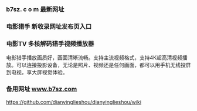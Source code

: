 ### b7sz. c o m 最新网址
### 电影猎手 新收录网址发布页入口
### 电影TV 多核解码猎手视频播放器
电影猎手播放画质好，画面清晰流畅。支持主流视频格式，支持4K超高清视频播放。可以连接投影设备，无论是照片、视频还是任何画面，都可以用手机无线投屏到电视，享大屏视觉体验。
### 备用网址 www.b7sz.com
https://github.com/dianyinglieshou/dianyinglieshou/wiki
